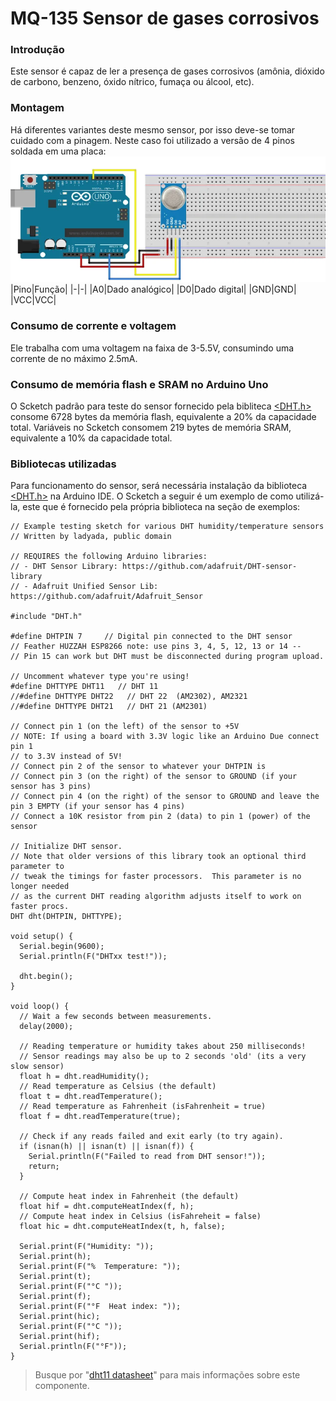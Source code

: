 
# MQ-135 Sensor de gases corrosivos
### Introdução
Este sensor é capaz de ler a presença de gases corrosivos (amônia, dióxido de carbono, benzeno, óxido nítrico, fumaça ou álcool, etc).
### Montagem
Há diferentes variantes deste mesmo sensor, por isso deve-se tomar cuidado com a pinagem. Neste caso foi utilizado a versão de 4 pinos soldada em uma placa: 
![mq135](mq135.webp)
|Pino|Função|
|-|-|
|A0|Dado analógico|
|D0|Dado digital|
|GND|GND|
|VCC|VCC|
### Consumo de corrente e voltagem
Ele trabalha com uma voltagem na faixa de 3-5.5V, consumindo uma corrente de no máximo 2.5mA.
### Consumo de memória flash e SRAM no Arduino Uno
O Scketch padrão para teste do sensor fornecido pela bibliteca [<DHT.h>](https://www.arduino.cc/reference/en/libraries/dht-sensor-library/) consome 6728 bytes da memória flash, equivalente a 20% da capacidade total. Variáveis no Scketch consomem 219 bytes de memória SRAM, equivalente a 10% da capacidade total.
### Bibliotecas utilizadas
Para funcionamento do sensor, será necessária instalação da biblioteca [<DHT.h>](https://www.arduino.cc/reference/en/libraries/dht-sensor-library/) na Arduino IDE. O Scketch a seguir é um exemplo de como utilizá-la, este que é fornecido pela própria biblioteca na seção de exemplos:
```
// Example testing sketch for various DHT humidity/temperature sensors
// Written by ladyada, public domain

// REQUIRES the following Arduino libraries:
// - DHT Sensor Library: https://github.com/adafruit/DHT-sensor-library
// - Adafruit Unified Sensor Lib: https://github.com/adafruit/Adafruit_Sensor

#include "DHT.h"

#define DHTPIN 7     // Digital pin connected to the DHT sensor
// Feather HUZZAH ESP8266 note: use pins 3, 4, 5, 12, 13 or 14 --
// Pin 15 can work but DHT must be disconnected during program upload.

// Uncomment whatever type you're using!
#define DHTTYPE DHT11   // DHT 11
//#define DHTTYPE DHT22   // DHT 22  (AM2302), AM2321
//#define DHTTYPE DHT21   // DHT 21 (AM2301)

// Connect pin 1 (on the left) of the sensor to +5V
// NOTE: If using a board with 3.3V logic like an Arduino Due connect pin 1
// to 3.3V instead of 5V!
// Connect pin 2 of the sensor to whatever your DHTPIN is
// Connect pin 3 (on the right) of the sensor to GROUND (if your sensor has 3 pins)
// Connect pin 4 (on the right) of the sensor to GROUND and leave the pin 3 EMPTY (if your sensor has 4 pins)
// Connect a 10K resistor from pin 2 (data) to pin 1 (power) of the sensor

// Initialize DHT sensor.
// Note that older versions of this library took an optional third parameter to
// tweak the timings for faster processors.  This parameter is no longer needed
// as the current DHT reading algorithm adjusts itself to work on faster procs.
DHT dht(DHTPIN, DHTTYPE);

void setup() {
  Serial.begin(9600);
  Serial.println(F("DHTxx test!"));

  dht.begin();
}

void loop() {
  // Wait a few seconds between measurements.
  delay(2000);

  // Reading temperature or humidity takes about 250 milliseconds!
  // Sensor readings may also be up to 2 seconds 'old' (its a very slow sensor)
  float h = dht.readHumidity();
  // Read temperature as Celsius (the default)
  float t = dht.readTemperature();
  // Read temperature as Fahrenheit (isFahrenheit = true)
  float f = dht.readTemperature(true);

  // Check if any reads failed and exit early (to try again).
  if (isnan(h) || isnan(t) || isnan(f)) {
    Serial.println(F("Failed to read from DHT sensor!"));
    return;
  }

  // Compute heat index in Fahrenheit (the default)
  float hif = dht.computeHeatIndex(f, h);
  // Compute heat index in Celsius (isFahreheit = false)
  float hic = dht.computeHeatIndex(t, h, false);

  Serial.print(F("Humidity: "));
  Serial.print(h);
  Serial.print(F("%  Temperature: "));
  Serial.print(t);
  Serial.print(F("°C "));
  Serial.print(f);
  Serial.print(F("°F  Heat index: "));
  Serial.print(hic);
  Serial.print(F("°C "));
  Serial.print(hif);
  Serial.println(F("°F"));
}
```
> Busque por "[dht11 datasheet](https://www.google.com/search?q=dht11+datasheet)" para mais informações sobre este componente.
